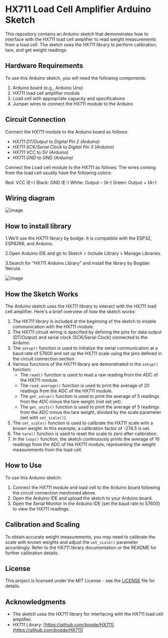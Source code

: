 # HX711 Load Cell Amplifier Arduino Sketch

This repository contains an Arduino sketch that demonstrates how to interface with the HX711 load cell amplifier to read weight measurements from a load cell. The sketch uses the HX711 library to perform calibration, tare, and get weight readings.

## Hardware Requirements

To use this Arduino sketch, you will need the following components:

1. Arduino board (e.g., Arduino Uno)
2. HX711 load cell amplifier module
3. Load cell with appropriate capacity and specifications
4. Jumper wires to connect the HX711 module to the Arduino

## Circuit Connection

Connect the HX711 module to the Arduino board as follows:

- *HX711 DT/Output* to *Digital Pin 2 (Arduino)*
- *HX711 SCK/Serial Clock* to *Digital Pin 3 (Arduino)*
- *HX711 VCC* to *5V (Arduino)*
- *HX711 GND* to *GND (Arduino)*

  
Connect the Load cell module to the HX711 as follows:
The wires coming from the load cell usually have the following colors:

Red: VCC (E+)
Black: GND (E-)
White: Output – (A-)
Green: Output + (A+)
  
## Wiring diagram
![image](https://github.com/Shivani9698/LoadCell_Weight_scale/assets/119753029/0fa5962f-8b07-4b83-a01f-23bebe63e64a)

## How to install library
1.We’ll use the HX711 library by bodge. It is compatible with the ESP32, ESP8266, and Arduino.

2.Open Arduino IDE and go to Sketch > Include Library > Manage Libraries.

3.Search for “HX711 Arduino Library” and install the library by Bogdan Necula.

![image](https://github.com/Shivani9698/LoadCell_Weight_scale/assets/119753029/18c2e803-8d54-4eb8-a792-b59ae9ecdcb8)



## How the Sketch Works

The Arduino sketch uses the HX711 library to interact with the HX711 load cell amplifier. Here's a brief overview of how the sketch works:

1. The HX711 library is included at the beginning of the sketch to enable communication with the HX711 module.
2. The HX711 circuit wiring is specified by defining the pins for data output (DT/Output) and serial clock (SCK/Serial Clock) connected to the Arduino.
3. The `setup()` function is used to initialize the serial communication at a baud rate of 57600 and set up the HX711 scale using the pins defined in the circuit connection section.
4. Various functions of the HX711 library are demonstrated in the `setup()` function:
   - The `read()` function is used to read a raw reading from the ADC of the HX711 module.
   - The `read_average()` function is used to print the average of 20 readings from the ADC of the HX711 module.
   - The `get_value()` function is used to print the average of 5 readings from the ADC minus the tare weight (not set yet).
   - The `get_units()` function is used to print the average of 5 readings from the ADC minus the tare weight, divided by the scale parameter (set with `set_scale()`).
5. The `set_scale()` function is used to calibrate the HX711 scale with a known weight. In this example, a calibration factor of -274.5 is set.
6. The `tare()` function is used to reset the scale to zero after calibration.
7. In the `loop()` function, the sketch continuously prints the average of 10 readings from the ADC of the HX711 module, representing the weight measurements from the load cell.

## How to Use

To use this Arduino sketch:

1. Connect the HX711 module and load cell to the Arduino board following the circuit connection mentioned above.
2. Open the Arduino IDE and upload the sketch to your Arduino board.
3. Open the Serial Monitor in the Arduino IDE (set the baud rate to 57600) to view the HX711 readings.

## Calibration and Scaling

To obtain accurate weight measurements, you may need to calibrate the scale with known weights and adjust the `set_scale()` parameter accordingly. Refer to the HX711 library documentation or the README for further calibration details.

## License

This project is licensed under the MIT License - see the [LICENSE](LICENSE) file for details.

## Acknowledgments

- The sketch uses the HX711 library for interfacing with the HX711 load cell amplifier.
- HX711 Library: [https://github.com/bogde/HX711](https://github.com/bogde/HX711)

